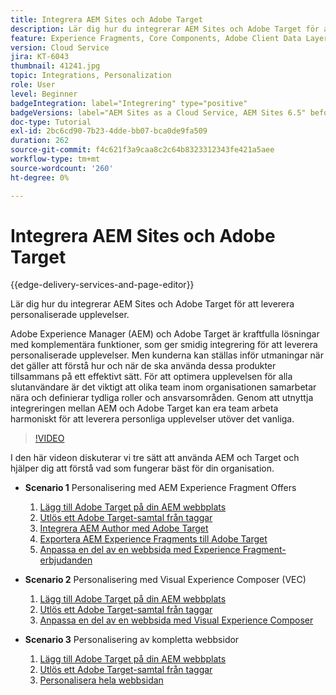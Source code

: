 ```yaml
---
title: Integrera AEM Sites och Adobe Target
description: Lär dig hur du integrerar AEM Sites och Adobe Target för att leverera personaliserade upplevelser.
feature: Experience Fragments, Core Components, Adobe Client Data Layer
version: Cloud Service
jira: KT-6043
thumbnail: 41241.jpg
topic: Integrations, Personalization
role: User
level: Beginner
badgeIntegration: label="Integrering" type="positive"
badgeVersions: label="AEM Sites as a Cloud Service, AEM Sites 6.5" before-title="false"
doc-type: Tutorial
exl-id: 2bc6cd90-7b23-4dde-bb07-bca0de9fa509
duration: 262
source-git-commit: f4c621f3a9caa8c2c64b8323312343fe421a5aee
workflow-type: tm+mt
source-wordcount: '260'
ht-degree: 0%

---
```


# Integrera AEM Sites och Adobe Target

{{edge-delivery-services-and-page-editor}}

Lär dig hur du integrerar AEM Sites och Adobe Target för att leverera personaliserade upplevelser.

Adobe Experience Manager (AEM) och Adobe Target är kraftfulla lösningar med komplementära funktioner, som ger smidig integrering för att leverera personaliserade upplevelser. Men kunderna kan ställas inför utmaningar när det gäller att förstå hur och när de ska använda dessa produkter tillsammans på ett effektivt sätt. För att optimera upplevelsen för alla slutanvändare är det viktigt att olika team inom organisationen samarbetar nära och definierar tydliga roller och ansvarsområden. Genom att utnyttja integreringen mellan AEM och Adobe Target kan era team arbeta harmoniskt för att leverera personliga upplevelser utöver det vanliga.

>[!VIDEO](https://video.tv.adobe.com/v/41241?quality=12&learn=on)

I den här videon diskuterar vi tre sätt att använda AEM och Target och hjälper dig att förstå vad som fungerar bäst för din organisation.

* __Scenario 1__ Personalisering med AEM Experience Fragment Offers

   1. [Lägg till Adobe Target på din AEM webbplats](./add-target-launch-extension.md)
   1. [Utlös ett Adobe Target-samtal från taggar](./load-and-fire-target.md)
   1. [Integrera AEM Author med Adobe Target](./setup-aem-target-cloud-service.md)
   1. [Exportera AEM Experience Fragments till Adobe Target](./export-experience-fragment-target.md)
   1. [Anpassa en del av en webbsida med Experience Fragment-erbjudanden](./create-target-activity.md)

* __Scenario 2__ Personalisering med Visual Experience Composer (VEC)

   1. [Lägg till Adobe Target på din AEM webbplats](./add-target-launch-extension.md)
   1. [Utlös ett Adobe Target-samtal från taggar](./load-and-fire-target.md)
   1. [Anpassa en del av en webbsida med Visual Experience Composer](./personalization-using-vec.md)

* __Scenario 3__ Personalisering av kompletta webbsidor

   1. [Lägg till Adobe Target på din AEM webbplats](./add-target-launch-extension.md)
   1. [Utlös ett Adobe Target-samtal från taggar](./load-and-fire-target.md)
   1. [Personalisera hela webbsidan](./personalization-web-page.md)
